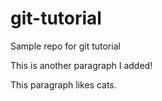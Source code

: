 # git-tutorial
Sample repo for git tutorial

This is another paragraph I added!

This paragraph likes cats.